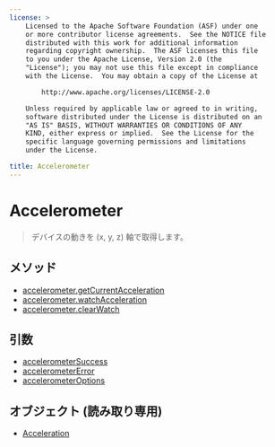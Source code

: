 ```yaml
---
license: >
    Licensed to the Apache Software Foundation (ASF) under one
    or more contributor license agreements.  See the NOTICE file
    distributed with this work for additional information
    regarding copyright ownership.  The ASF licenses this file
    to you under the Apache License, Version 2.0 (the
    "License"); you may not use this file except in compliance
    with the License.  You may obtain a copy of the License at

        http://www.apache.org/licenses/LICENSE-2.0

    Unless required by applicable law or agreed to in writing,
    software distributed under the License is distributed on an
    "AS IS" BASIS, WITHOUT WARRANTIES OR CONDITIONS OF ANY
    KIND, either express or implied.  See the License for the
    specific language governing permissions and limitations
    under the License.

title: Accelerometer
---
```


Accelerometer
=============

> デバイスの動きを (x, y, z) 軸で取得します。

メソッド
-------

- [accelerometer.getCurrentAcceleration](accelerometer.getCurrentAcceleration.html)
- [accelerometer.watchAcceleration](accelerometer.watchAcceleration.html)
- [accelerometer.clearWatch](accelerometer.clearWatch.html)

引数
---------

- [accelerometerSuccess](parameters/accelerometerSuccess.html)
- [accelerometerError](parameters/accelerometerError.html)
- [accelerometerOptions](parameters/accelerometerOptions.html)

オブジェクト (読み取り専用)
-------------------

- [Acceleration](acceleration/acceleration.html)
